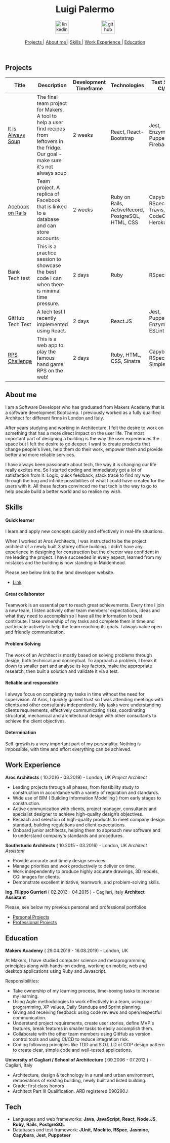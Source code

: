 <h1 align="center">Luigi Palermo</h1>

<div align="center">
<a  href="https://www.linkedin.com/in/luigi-palermo-b09733a0/"><img src="https://www.iconfinder.com/data/icons/free-social-icons/67/linkedin_circle_color-512.png" alt="linkedin" hspace="50" height="42" width="42"></a>
<a  href="https://github.com/l-palermo"><img src="https://cdn0.iconfinder.com/data/icons/octicons/1024/mark-github-512.png" alt="github" hspace="50" height="42" width="42"></a>
</div>

<div align="center">

[Projects ](#projects) | 
[About me ](#about-me) |
[Skills ](#skills) | 
[Work Experience ](#experience) | 
[Education ](#education)

</div>

<div align='center'>
<a href="https://sourcerer.io/l-palermo"><img src="https://img.shields.io/badge/JavaScript-226%20commits-orange.svg" alt=""></a>
<a href="https://sourcerer.io/l-palermo"><img src="https://img.shields.io/badge/HTML-220%20commits-orange.svg" alt=""></a>
<a href="https://sourcerer.io/l-palermo"><img src="https://img.shields.io/badge/CSS-213%20commits-orange.svg" alt=""></a>
<a href="https://sourcerer.io/l-palermo"><img src="https://img.shields.io/badge/Ruby-129%20commits-orange.svg" alt=""></a>
<a href="https://sourcerer.io/l-palermo"><img src="https://img.shields.io/badge/Java-126%20commits-orange.svg" alt=""></a>
</div>

## Projects
| Title | Description | Development Timeframe | Technologies | Test Suites CI/CD | Repo |
|--|--|--|--|--|--|
|<a href="https://it-is-always-soup.firebaseapp.com/">It Is Always Soup</a> | The final team project for Makers. A tool to help a user find recipes from leftovers in the fridge. Our goal - make sure it's not always soup | 2 weeks | React, React-Bootstrap |  Jest, Enzyme, Puppeteer, Firebase | <a href='https://github.com/ajosephides/i.i.a.s'>Github</a>|
|<a href="https://acebook-data-thieves.herokuapp.com/">Acebook on Rails</a> | Team project. A replica of Facebook that is linked to a database and can store accounts | 2 weeks | Ruby on Rails, ActiveRecord, PostgreSQL, HTML, CSS| Capybara, RSpec, Travis, CodeClimate, Heroku | <a href='https://github.com/l-palermo/Acebook---Data-Thieves'>Github</a>|
| Bank Tech test | This is a practice session to showcase the best code I can when there is minimal time pressure. | 2 days | Ruby | RSpec | <a href="https://github.com/l-palermo/Bank-tech-test">Github</a> |
|GitHub Tech Test| A tech test I recently implemented using React. <br> | 2 days | React.JS | Jest, Puppeteer, Enzyme, ESLint | <a href="https://github.com/l-palermo/github_tech_test">Github</a>|
|<a href="https://rps-g.herokuapp.com">RPS Challenge</a>| This is a web app to play the famous hand game RPS on the web! <br> | 2 days | Ruby, HTML, CSS, Sinatra | Capybara, RSpec, Simplecov | <a href="https://github.com/l-palermo/rps-challenge">Github</a>|

## About me

I am a Software Developer who has graduated from Makers Academy that is a software development Bootcamp. 
I previously worked as a fully qualified Architect for different firms in London and Italy.

After years studying and working in Architecture, I felt the desire to work on something that has a more direct impact on the user life. The most important part of designing a building is the way the user experiences the space but I felt the desire to go deeper. I want to create products that change people's lives, help them do their work, empower them and provide better and more reliable services.

I have always been passionate about tech, the way it is changing our life really excites me. So I started coding and immediately got a lot of satisfaction from it. Logic, quick feedback, stack trace to find my way through the bug and infinite possibilities of what I could have created for the users with it. All these factors convinced me that tech is the way to go to help people build a better world and so realise my wish.

## Skills

#### Quick learner

I learn and apply new concepts quickly and effectively in real-life situations.

When I worked at Aros Architects, I was instructed to be the project architect of a newly built 3 storey office building. I didn’t have any experience in designing for construction but the director was confident in me leading the project. I have succeeded in every aspect, learned from my mistakes and the building is now standing in Maidenhead.

Please see below link to the land developer website.

* <a href="http://lanternmaidenhead.com/bright-thinking-gallery/"> Link </a>

#### Great collaborator  

Teamwork is an essential part to reach great achievements. Every time I join a new team, I listen actively other team members' expectations, ideas and what they need to accomplish so I have all the information to best contribute. I take ownership of my tasks and complete them in time and participate actively to help the team reaching its goals. I always value open and friendly communication.


#### Problem Solving

The work of an Architect is mostly based on solving problems through design, both technical and conceptual. To approach a problem, I break it down to smaller part and analyse its key factors, make the appropriate research, then built a solution and validate it via a test.

#### Reliable and responsible

I always focus on completing my tasks in time without the need for supervision. 
At Aros, I quickly gained trust so I was attending meetings with clients and other consultants independently. My tasks were understanding clients requirements, effectively communicating risks, coordinating structural, mechanical and architectural design with other consultants to achieve the client objectives.

#### Determination

Self-growth is a very important part of my personality. Nothing is impossible, with time and effort everything can be achieved.

## Work Experience

**Aros Architects** ( 10.2016 - 03.2019) - London, UK 
*Project Architect*
* Leading projects through all phases, from feasibility study to construction in accordance with a variety of regulation and standards.
* Wide use of BIM ( Building Information Modelling ) from early stages to construction. 
* Active communication with clients, project manager, consultants and specialist designer to achieve high-quality design’s objectives.
* Reseach and selection of high-quality products to meet company design standard, building regulations and client expectations. 
* Onboard junior architects, helping them to approach new software and to understand company's standards and procedures.

**Southstudio Architects** ( 10.2015 - 03.2016) - London, UK
*Architect Assistant* 
* Provide accurate and timely design services. 
* Manage priorities and work productively to deliver on time. 
* Work independently to produce highly accurate drawings, 3D models, CGI images for clients.
* Demonstrate excellent initiative, teamwork, and problem-solving skills.

**Ing. Filippo Gurrieri** ( 02.2013 - 04.2015 ) - Cagliari, Italy
**Architect Assistant**

Please, see below my previous personal and professional portfolios
* <a href="https://www.yumpu.com/xx/document/read/62787227/luigi-palermo-portfolio-a3-nl-pdf">Personal Projects</a>
* <a href="https://www.yumpu.com/en/document/read/62788531/luigi-palermo-professional-portfoio-a3">Professional Projects</a>

## Education

**Makers Academy** (  29.04.2019 - 16.08.2019) - London, UK

At Makers, I have studied computer science and metaprogramming principles along with hands-on coding, working on mobile, web and desktop applications using Ruby and Javascript.


Responsibilities: 
* Take ownership of my learning process, time-boxing tasks to increase my learning. 
* Using Agile methodologies to work effectively in a team, using pair programming, XP values, Daily Standups and Sprint planning. 
* Giving and receiving feedback using code reviews and open/respectful communication.
* Understand project requirements, create user stories, define MVP's features, break features in smaller tasks to easily accomplish them.
* Collaborate with the other team members using GitHub as version control tools and using CI/CD to reduce integration risk.
* Coding following principles like TDD and S.O.L.I.D of OOP design pattern to create clear, simple code and well-tested applications.


**University of Cagliari / School of Architecture** ( 09.2006 - 07.2012 ) - Cagliari, Italy

- Architecture, design & technology in a rural and urban environment, rennovations of existing building, newly built and listed building.
- Grade: first class honors
- Architect Part III Qualification. ARB registered 090290J

## Tech

* Languages and web frameworks:  **Java**,  **JavaScript**,  **React**,  **Node.JS**,  **Ruby**,  **Rails**,  **PostgreSQL**
* Databases and test framework:  **JUnit**,  **Mockito**,  **RSpec**,  **Jasmine**,  **Capybara**,  **Jest**,  **Puppeteer**
